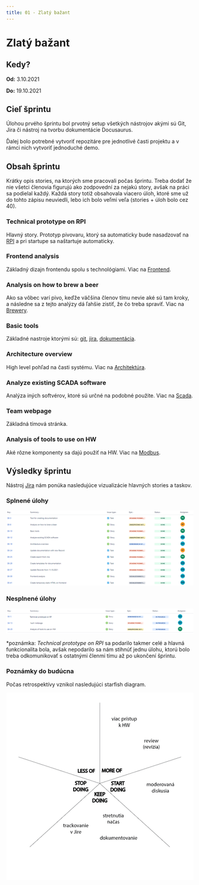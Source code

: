 ```yaml
---
title: 01 - Zlatý bažant
---
```


# Zlatý bažant

## Kedy?

**Od:** 3.10.2021

**Do:** 19.10.2021

## Cieľ šprintu

Úlohou prvého šprintu bol prvotný setup všetkých nástrojov akými sú Git, Jira či nástroj na tvorbu dokumentácie Docusaurus.

Ďalej bolo potrebné vytvoriť repozitáre pre jednotlivé časti projektu a v rámci nich vytvoriť jednoduché demo.

## Obsah šprintu

Krátky opis stories, na ktorých sme pracovali počas šprintu. Treba dodať že nie všetci členovia figurujú ako zodpovední za nejakú story, avšak na práci sa podielal každý. Každá story totiž obsahovala viacero úloh, ktoré sme už do tohto zápisu neuviedli, lebo ich bolo veľmi veľa (stories + úloh bolo cez 40).

### Technical prototype on RPI

Hlavný story. Prototyp pivovaru, ktorý sa automaticky bude nasadzovať na [RPI](../guide/rpi) a pri startupe sa naštartuje automaticky.

### Frontend analysis

Základný dizajn frontendu spolu s technológiami. Viac na [Frontend](../architecture/frontend).

### Analysis on how to brew a beer

Ako sa vôbec varí pivo, keďže väčšina členov tímu nevie aké sú tam kroky, a následne sa z tejto analýzy dá ľahšie zistiť, že čo treba spraviť. Viac na [Brewery](../analysis/brewery).

### Basic tools

Základné nastroje ktorými sú: [git](../guide/git), [jira](../guide/jira), [dokumentácia](http://team06-21.studenti.fiit.stuba.sk/docs).

### Architecture overview

High level pohľad na časti systému. Viac na [Architektúra](../architecture/database).

### Analyze existing SCADA software

Analýza iných softvérov, ktoré sú určné na podobné použite. Viac na [Scada](../analysis/scada).

### Team webpage

Základná tímová stránka.

### Analysis of tools to use on HW

Aké rôzne komponenty sa dajú použiť na HW. Viac na [Modbus](../analysis/modbus).

## Výsledky šprintu

Nástroj [Jira](../guide/jira) nám ponúka nasledujúce vizualizácie hlavných stories a taskov.

### Splnené úlohy

![Done](../../static/img/sprints/sprint-01-1.png)

### Nesplnené úlohy

![Not Done](../../static/img/sprints/sprint-01-2.png)

\*poznámka: _Technical prototype on RPI_ sa podarilo takmer celé a hlavná funkcionalita bola, avšak nepodarilo sa nám stihnúť jednu úlohu, ktorú bolo treba odkomunikovať s ostatnými členmi tímu až po ukončení šprintu.

### Poznámky do budúcna

Počas retrospektívy vznikol nasledujúci starfish diagram.

![starfish_retrospective_1.png](../../static/img/starfish_retrospective_1.png)
